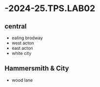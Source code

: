# -2024-25.TPS.LAB02
## central
- ealing brodway
- west acton
- east acton
- white city
## Hammersmith & City
- wood lane 